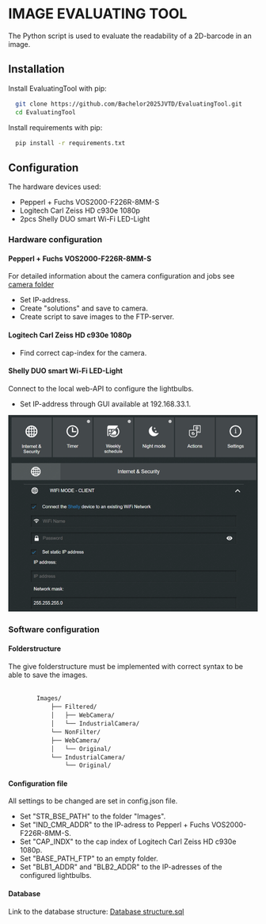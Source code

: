 
# IMAGE EVALUATING TOOL

The Python script is used to evaluate the readability of a 2D-barcode in an image.







## Installation

Install EvaluatingTool with pip:

```bash
  git clone https://github.com/Bachelor2025JVTD/EvaluatingTool.git
  cd EvaluatingTool
```

Install requirements with pip:
```bash
  pip install -r requirements.txt
```
    
## Configuration

The hardware devices used:
- Pepperl + Fuchs VOS2000-F226R-8MM-S
- Logitech Carl Zeiss HD c930e 1080p
- 2pcs Shelly DUO smart Wi-Fi LED-Light

### Hardware configuration
#### Pepperl + Fuchs VOS2000-F226R-8MM-S
For detailed information about the camera configuration and jobs see [camera folder]()
- Set IP-address.
- Create "solutions" and save to camera.
- Create script to save images to the FTP-server.

#### Logitech Carl Zeiss HD c930e 1080p

- Find correct cap-index for the camera.

#### Shelly DUO smart Wi-Fi LED-Light
Connect to the local web-API to configure the lightbulbs.
- Set IP-address through GUI available at 192.168.33.1.

![DUO smart Wi-Fi LED light confiuration.png](https://github.com/Bachelor2025JVTD/EvaluatingTool/blob/main/Utilities/Images/ShellyDueConfiguration.png)



### Software configuration
#### Folderstructure
The give folderstructure must be implemented with correct syntax to be able to save the images.

```bash

        Images/
            ├── Filtered/
            │   ├── WebCamera/
            │   └── IndustrialCamera/
            └── NonFilter/
            ├── WebCamera/
            │   └── Original/
            └── IndustrialCamera/
                └── Original/
```

#### Configuration file
All settings to be changed are set in config.json file.

- Set "STR_BSE_PATH" to the folder "Images".
- Set "IND_CMR_ADDR" to the IP-adress to Pepperl + Fuchs VOS2000-F226R-8MM-S.
- Set "CAP_INDX" to the cap index of Logitech Carl Zeiss HD c930e 1080p.
- Set "BASE_PATH_FTP" to an empty folder. 
- Set "BLB1_ADDR" and "BLB2_ADDR" to the IP-adresses of the configured lightbulbs.

#### Database
Link to the database structure: [Database structure.sql](https://github.com/Bachelor2025JVTD/EvaluatingTool/blob/main/Utilities/Database/DatabaseStructure.sql)


